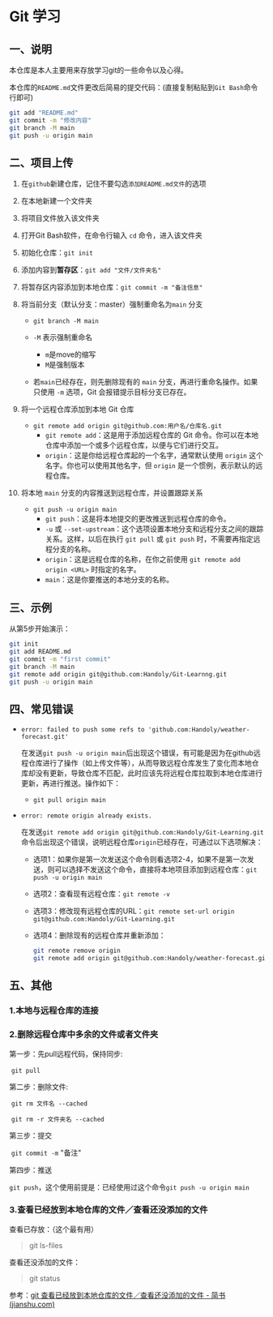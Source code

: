 # Git 学习

## 一、说明

本仓库是本人主要用来存放学习git的一些命令以及心得。

本仓库的`README.md`文件更改后简易的提交代码：(直接复制粘贴到`Git Bash`命令行即可)

```bash
git add "README.md"
git commit -m "修改内容"
git branch -M main
git push -u origin main
```



## 二、项目上传

[^注释]: 将项目上传到`github`的主要操作流程

1. 在`github`新建仓库，记住不要勾选`添加README.md文件`的选项

2. 在本地新建一个文件夹

3. 将项目文件放入该文件夹

4. 打开Git Bash软件，在命令行输入 `cd` 命令，进入该文件夹

5. 初始化仓库：`git init` 

6. 添加内容到**暂存区**：`git add "文件/文件夹名"`

7. 将暂存区内容添加到本地仓库：`git commit -m "备注信息"`

8. 将当前分支（默认分支：master）强制重命名为`main` 分支

   -  `git branch -M main`

     - `-M` 表示强制重命名
       - `m`是move的缩写
       - `M`是强制版本

     - 若`main`已经存在，则先删除现有的 `main` 分支，再进行重命名操作。如果只使用 `-m` 选项，Git 会报错提示目标分支已存在。

9. 将一个远程仓库添加到本地 Git 仓库

   - `git remote add origin git@github.com:用户名/仓库名.git` 
     - `git remote add`：这是用于添加远程仓库的 Git 命令。你可以在本地仓库中添加一个或多个远程仓库，以便与它们进行交互。
     - `origin`：这是你给远程仓库起的一个名字，通常默认使用 `origin` 这个名字。你也可以使用其他名字，但 `origin` 是一个惯例，表示默认的远程仓库。

10. 将本地 `main` 分支的内容推送到远程仓库，并设置跟踪关系

    - `git push -u origin main`
      - `git push`：这是将本地提交的更改推送到远程仓库的命令。
      - `-u` 或 `--set-upstream`：这个选项设置本地分支和远程分支之间的跟踪关系。这样，以后在执行 `git pull` 或 `git push` 时，不需要再指定远程分支的名称。
      - `origin`：这是远程仓库的名称，在你之前使用 `git remote add origin <URL>` 时指定的名字。
      - `main`：这是你要推送的本地分支的名称。

## 三、示例

[^注释]: 上传`README.md`文件

从第5步开始演示：

```bash
git init
git add README.md
git commit -m "first commit"
git branch -M main
git remote add origin git@github.com:Handoly/Git-Learnng.git
git push -u origin main
```

## 四、常见错误

- `error: failed to push some refs to 'github.com:Handoly/weather-forecast.git'`

  ​	在发送`git push -u origin main`后出现这个错误，有可能是因为在github远程仓库进行了操作（如上传文件等），从而导致远程仓库发生了变化而本地仓库却没有更新，导致仓库不匹配，此时应该先将远程仓库拉取到本地仓库进行更新，再进行推送。操作如下：

  - `git pull origin main` 

- `error: remote origin already exists.`

  ​	在发送`git remote add origin git@github.com:Handoly/Git-Learning.git`命令后出现这个错误，说明远程仓库`origin`已经存在，可通过以下选项解决：

  - 选项1：如果你是第一次发送这个命令则看选项2-4，如果不是第一次发送，则可以选择不发送这个命令，直接将本地项目添加到远程仓库：`git push -u origin main`

  - 选项2：查看现有远程仓库：`git remote -v`

  - 选项3：修改现有远程仓库的URL：`git remote set-url origin git@github.com:Handoly/Git-Learning.git` 

  - 选项4：删除现有的远程仓库并重新添加：

    ```bash
    git remote remove origin
    git remote add origin git@github.com:Handoly/weather-forecast.git
    ```

## 五、其他

### 1.本地与远程仓库的连接

### 2.删除远程仓库中多余的文件或者文件夹

第一步：先pull远程代码，保持同步:

​	`git pull`

第二步：删除文件:

​	`git rm 文件名 --cached`

​	`git rm -r 文件夹名 --cached`

第三步：提交

​	`git commit -m` "备注"

第四步：推送

​	`git push`，这个使用前提是：已经使用过这个命令`git push -u origin main`

### 3.查看已经放到本地仓库的文件／查看还没添加的文件

查看已存放：（这个最有用）

> git ls-files

查看还没添加的文件：

> git status

参考：[git 查看已经放到本地仓库的文件／查看还没添加的文件 - 简书 (jianshu.com)](https://www.jianshu.com/p/ad148fda5860?utm_campaign)

​	
